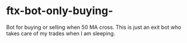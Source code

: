 # ftx-bot-only-buying-

Bot for buying or selling when 50 MA cross. This is just an exit bot who takes care of my trades when I am sleeping. 
